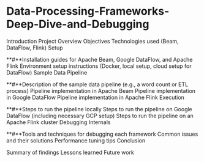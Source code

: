 # Data-Processing-Frameworks-Deep-Dive-and-Debugging

Introduction
Project Overview
Objectives
Technologies used (Beam, DataFlow, Flink)
Setup

**#**Installation guides for Apache Beam, Google DataFlow, and Apache Flink
Environment setup instructions (Docker, local setup, cloud setup for DataFlow)
Sample Data Pipeline

**#**Description of the sample data pipeline (e.g., a word count or ETL process)
Pipeline implementation in Apache Beam
Pipeline implementation in Google DataFlow
Pipeline implementation in Apache Flink
Execution

**#**Steps to run the pipeline locally
Steps to run the pipeline on Google DataFlow (including necessary GCP setup)
Steps to run the pipeline on an Apache Flink cluster
Debugging Internals

**#**Tools and techniques for debugging each framework
Common issues and their solutions
Performance tuning tips
Conclusion

Summary of findings
Lessons learned
Future work
